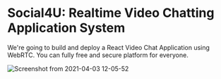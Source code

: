 
# Social4U: Realtime Video Chatting Application System
We're going to build and deploy a React Video Chat Application using WebRTC. You can fully free and secure platform for everyone.

![Screenshot from 2021-04-03 12-05-52](https://user-images.githubusercontent.com/72482679/113470143-18050a00-9475-11eb-91da-9cba54224019.png)

